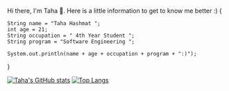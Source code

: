 Hi there, I'm Taha 👋. Here is a little information to get to know me better :)
{
  
    String name = "Taha Hashmat ";
    int age = 21;
    String occupation = " 4th Year Student ";
    String program = "Software Engineering ";
    
    System.out.println(name + age + occupation + program + ":)");
    
  }
  
[![Taha's GitHub stats](https://github-readme-stats.vercel.app/api?username=tahahashmat&show_icons=true&theme=radical&hide_border=true)](https://github.com/tahahashmat/tahahashmat) 
[![Top Langs](https://github-readme-stats.vercel.app/api/top-langs/?username=tahahashmat&show_icons=true&theme=radical&hide_border=true&layout=compact&langs_count=4)](https://github.com/anuraghazra/tahahashmat)


